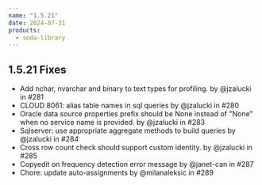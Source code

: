 ```yaml
---
name: "1.5.21"
date: 2024-07-31
products:
  - soda-library
---
```


## 1.5.21 Fixes

* Add nchar, nvarchar and binary to text types for profiling. by @jzalucki in #281
* CLOUD 8061: alias table names in sql queries by @jzalucki in #280
* Oracle data source properties prefix should be None instead of "None" when no service name is provided. by @jzalucki in #283
* Sqlserver: use appropriate aggregate methods to build queries by @jzalucki in #284
* Cross row count check should support custom identity. by @jzalucki in #285
* Copyedit on frequency detection error message by @janet-can in #287
* Chore: update auto-assignments by @milanaleksic in #289
